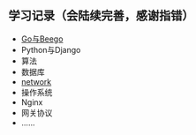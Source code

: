 ## 学习记录（会陆续完善，感谢指错）
 * [Go与Beego](https://github.com/Duk1906/Learning_Records/tree/master/Go)
 * Python与Django
 * 算法
 * 数据库
 * [network](https://github.com/Duk1906/Learning_Records/tree/master/Netword)
 * 操作系统
 * Nginx
 * 网关协议
 * ......
